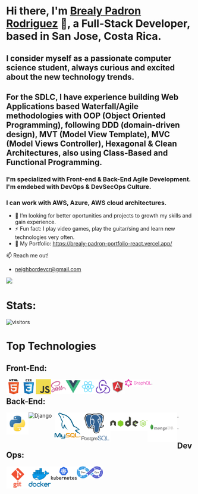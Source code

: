 # Hi there, I'm [Brealy Padron Rodriguez](https://brealy-padron-portfolio-react.vercel.app/) 👋, a Full-Stack Developer, based in San Jose, Costa Rica.
## I consider myself as a passionate computer science student, always curious and excited about the new technology trends.
## For the SDLC, I have experience building Web Applications based Waterfall/Agile methodologies with OOP (Object Oriented Programming), following DDD (domain-driven design), MVT (Model View Template), MVC (Model Views Controller), Hexagonal & Clean Architectures, also using Class-Based and Functional Programming.

### I'm specialized with Front-end & Back-End Agile Development. I'm emdebed with DevOps & DevSecOps Culture.
### I can work with AWS, Azure, AWS cloud architectures.

- 🤔 I’m looking for better oportunities and projects to growth my skills and gain experience.
- ⚡ Fun fact: I play video games, play the guitar/sing and learn new technologies very often.
- 🔭 My Portfolio: https://brealy-padron-portfolio-react.vercel.app/
<p align = "center">

:mailbox: Reach me out!
  </p>

- neighbordevcr@gmail.com

<p align = "center">

[<img src="https://img.shields.io/badge/LinkedIn-0077B5?style=for-the-badge&logo=linkedin&logoColor=white" />](https://www.linkedin.com/in/bfpr131095/)

</p>
<p align = "center">
  
  
# Stats: 
![visitors](https://visitor-badge.glitch.me/badge?page_id=nigarumovum.nigarumovum)



# Top Technologies

## Front-End:

<img align="left" alt="HTML5" width="40px" src="https://raw.githubusercontent.com/github/explore/80688e429a7d4ef2fca1e82350fe8e3517d3494d/topics/html/html.png" />

<img align="left" alt="CSS3" width="40px" 
src="https://raw.githubusercontent.com/github/explore/80688e429a7d4ef2fca1e82350fe8e3517d3494d/topics/css/css.png" />

<img align="left" alt="JavaScript" width="40px" src="https://raw.githubusercontent.com/github/explore/80688e429a7d4ef2fca1e82350fe8e3517d3494d/topics/javascript/javascript.png" />

<img align="left" alt="SASS" width="40px" src="https://raw.githubusercontent.com/github/explore/80688e429a7d4ef2fca1e82350fe8e3517d3494d/topics/sass/sass.png" />

<img align="left" alt="Vue" width="40px" src="https://raw.githubusercontent.com/github/explore/80688e429a7d4ef2fca1e82350fe8e3517d3494d/topics/vue/vue.png" />

<img align="left" alt="React" width="40px" src="https://raw.githubusercontent.com/github/explore/80688e429a7d4ef2fca1e82350fe8e3517d3494d/topics/react/react.png" />

<img align="left" alt="Redux" width="40px" src="https://raw.githubusercontent.com/github/explore/80688e429a7d4ef2fca1e82350fe8e3517d3494d/topics/redux/redux.png" />

<img align="left" alt="angular" width="40px" src="img/angular.png" />

<img align="left" alt="graph" width="70px" src="img/graphql.png" />

.

## Back-End: 

<img align="left" alt="python" width="60px" src="https://raw.githubusercontent.com/github/explore/80688e429a7d4ef2fca1e82350fe8e3517d3494d/topics/python/python.png" />

<img align="left" alt="Django" width="70px" src="https://imgr.search.brave.com/ZKNMXfE64eK_WGX4yJd9c8IHRzWjiX_zs9rS0ucN5G8/fit/1200/1200/ce/1/aHR0cHM6Ly8xMDAw/bWFyY2FzLm5ldC93/cC1jb250ZW50L3Vw/bG9hZHMvMjAyMS8w/Ni9EamFuZ28tTG9n/by0yMDQ4eDEyODAu/cG5n"/>

<img align="left" alt="mysql" width="70px" src="img/mysql.png" />

<img align="left" alt="postgre" width="80px" src="img/postgresql.png" />

<img align="left" alt="node" width="100px" src="img/nodejs.png" />

<img align="left" alt="mongodb" width="80px" src="img/mongodb.png" />

.

.


## DevOps: 

<img align="left" alt="git" width="60px" src="img/git.png" />

<img align="left" alt="Docker" width="60px" src="https://raw.githubusercontent.com/github/explore/80688e429a7d4ef2fca1e82350fe8e3517d3494d/topics/docker/docker.png" />

<img align="left" alt="k8s" width="70px" src="img/k8s.png" />

<img align="left" alt="devops" width="70px" src="img/devops.png" />

